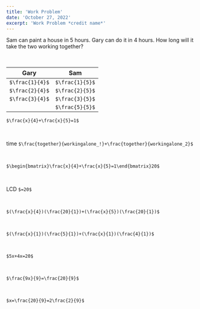 ```yaml
---
title: 'Work Problem'
date: 'October 27, 2022'
excerpt: 'Work Problem *credit name*'
---
```


Sam can paint a house in 5 hours. Gary can do it in 4 hours. How long
will it take the two working together?

<br>

|Gary|Sam|
|--|--|
|`$\frac{1}{4}$`|`$\frac{1}{5}$`|
|`$\frac{2}{4}$`|`$\frac{2}{5}$`|
|`$\frac{3}{4}$`|`$\frac{3}{5}$`|
||`$\frac{5}{5}$`|

`$\frac{x}{4}+\frac{x}{5}=1$`

<br>

time `$\frac{together}{workingalone_!}+\frac{together}{workingalone_2}$`

<br>

`$\begin{bmatrix}\frac{x}{4}+\frac{x}{5}=1\end{bmatrix}20$`

<br>

LCD `$=20$`

<br>

`$(\frac{x}{4})(\frac{20}{1})+(\frac{x}{5})(\frac{20}{1})$`

<br>

`$(\frac{x}{1})(\frac{5}{1})+(\frac{x}{1})(\frac{4}{1})$`

<br>

`$5x+4x=20$`

<br>

`$\frac{9x}{9}=\frac{20}{9}$`

<br>

`$x=\frac{20}{9}=2\frac{2}{9}$`

<br>
